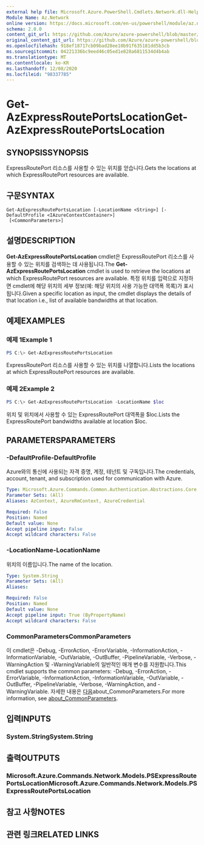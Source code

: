 ```yaml
---
external help file: Microsoft.Azure.PowerShell.Cmdlets.Network.dll-Help.xml
Module Name: Az.Network
online version: https://docs.microsoft.com/en-us/powershell/module/az.network/get-azexpressrouteportslocation
schema: 2.0.0
content_git_url: https://github.com/Azure/azure-powershell/blob/master/src/Network/Network/help/Get-AzExpressRoutePortsLocation.md
original_content_git_url: https://github.com/Azure/azure-powershell/blob/master/src/Network/Network/help/Get-AzExpressRoutePortsLocation.md
ms.openlocfilehash: 918ef18717cb09bad28ee10b91f635181dd5b3cb
ms.sourcegitcommit: 04221336bc9eed46c05ed1e828a6811534d4b4ab
ms.translationtype: MT
ms.contentlocale: ko-KR
ms.lasthandoff: 12/08/2020
ms.locfileid: "98337785"
---
```

# <span data-ttu-id="e10ec-101">Get-AzExpressRoutePortsLocation</span><span class="sxs-lookup"><span data-stu-id="e10ec-101">Get-AzExpressRoutePortsLocation</span></span>

## <span data-ttu-id="e10ec-102">SYNOPSIS</span><span class="sxs-lookup"><span data-stu-id="e10ec-102">SYNOPSIS</span></span>
<span data-ttu-id="e10ec-103">ExpressRoutePort 리소스를 사용할 수 있는 위치를 얻습니다.</span><span class="sxs-lookup"><span data-stu-id="e10ec-103">Gets the locations at which ExpressRoutePort resources are available.</span></span>

## <span data-ttu-id="e10ec-104">구문</span><span class="sxs-lookup"><span data-stu-id="e10ec-104">SYNTAX</span></span>

```
Get-AzExpressRoutePortsLocation [-LocationName <String>] [-DefaultProfile <IAzureContextContainer>]
 [<CommonParameters>]
```

## <span data-ttu-id="e10ec-105">설명</span><span class="sxs-lookup"><span data-stu-id="e10ec-105">DESCRIPTION</span></span>
<span data-ttu-id="e10ec-106">**Get-AzExpressRoutePortsLocation** cmdlet은 ExpressRoutePort 리소스를 사용할 수 있는 위치를 검색하는 데 사용됩니다.</span><span class="sxs-lookup"><span data-stu-id="e10ec-106">The **Get-AzExpressRoutePortsLocation** cmdlet is used to retrieve the locations at which ExpressRoutePort resources are available.</span></span> <span data-ttu-id="e10ec-107">특정 위치를 입력으로 지정하면 cmdlet에 해당 위치의 세부 정보(예: 해당 위치의 사용 가능한 대역폭 목록)가 표시됩니다.</span><span class="sxs-lookup"><span data-stu-id="e10ec-107">Given a specific location as input, the cmdlet displays the details of that location i.e., list of available bandwidths at that location.</span></span>

## <span data-ttu-id="e10ec-108">예제</span><span class="sxs-lookup"><span data-stu-id="e10ec-108">EXAMPLES</span></span>

### <span data-ttu-id="e10ec-109">예제 1</span><span class="sxs-lookup"><span data-stu-id="e10ec-109">Example 1</span></span>
```powershell
PS C:\> Get-AzExpressRoutePortsLocation
```

<span data-ttu-id="e10ec-110">ExpressRoutePort 리소스를 사용할 수 있는 위치를 나열합니다.</span><span class="sxs-lookup"><span data-stu-id="e10ec-110">Lists the locations at which ExpressRoutePort resources are available.</span></span>

### <span data-ttu-id="e10ec-111">예제 2</span><span class="sxs-lookup"><span data-stu-id="e10ec-111">Example 2</span></span>
```powershell
PS C:\> Get-AzExpressRoutePortsLocation -LocationName $loc
```

<span data-ttu-id="e10ec-112">위치 및 위치에서 사용할 수 있는 ExpressRoutePort 대역폭을 $loc.</span><span class="sxs-lookup"><span data-stu-id="e10ec-112">Lists the ExpressRoutePort bandwidths available at location $loc.</span></span>

## <span data-ttu-id="e10ec-113">PARAMETERS</span><span class="sxs-lookup"><span data-stu-id="e10ec-113">PARAMETERS</span></span>

### <span data-ttu-id="e10ec-114">-DefaultProfile</span><span class="sxs-lookup"><span data-stu-id="e10ec-114">-DefaultProfile</span></span>
<span data-ttu-id="e10ec-115">Azure와의 통신에 사용되는 자격 증명, 계정, 테넌트 및 구독입니다.</span><span class="sxs-lookup"><span data-stu-id="e10ec-115">The credentials, account, tenant, and subscription used for communication with Azure.</span></span>

```yaml
Type: Microsoft.Azure.Commands.Common.Authentication.Abstractions.Core.IAzureContextContainer
Parameter Sets: (All)
Aliases: AzContext, AzureRmContext, AzureCredential

Required: False
Position: Named
Default value: None
Accept pipeline input: False
Accept wildcard characters: False
```

### <span data-ttu-id="e10ec-116">-LocationName</span><span class="sxs-lookup"><span data-stu-id="e10ec-116">-LocationName</span></span>
<span data-ttu-id="e10ec-117">위치의 이름입니다.</span><span class="sxs-lookup"><span data-stu-id="e10ec-117">The name of the location.</span></span>

```yaml
Type: System.String
Parameter Sets: (All)
Aliases:

Required: False
Position: Named
Default value: None
Accept pipeline input: True (ByPropertyName)
Accept wildcard characters: False
```

### <span data-ttu-id="e10ec-118">CommonParameters</span><span class="sxs-lookup"><span data-stu-id="e10ec-118">CommonParameters</span></span>
<span data-ttu-id="e10ec-119">이 cmdlet은 -Debug, -ErrorAction, -ErrorVariable, -InformationAction, -InformationVariable, -OutVariable, -OutBuffer, -PipelineVariable, -Verbose, -WarningAction 및 -WarningVariable의 일반적인 매개 변수를 지원합니다.</span><span class="sxs-lookup"><span data-stu-id="e10ec-119">This cmdlet supports the common parameters: -Debug, -ErrorAction, -ErrorVariable, -InformationAction, -InformationVariable, -OutVariable, -OutBuffer, -PipelineVariable, -Verbose, -WarningAction, and -WarningVariable.</span></span> <span data-ttu-id="e10ec-120">자세한 내용은 [다음](http://go.microsoft.com/fwlink/?LinkID=113216)about_CommonParameters.</span><span class="sxs-lookup"><span data-stu-id="e10ec-120">For more information, see [about_CommonParameters](http://go.microsoft.com/fwlink/?LinkID=113216).</span></span>

## <span data-ttu-id="e10ec-121">입력</span><span class="sxs-lookup"><span data-stu-id="e10ec-121">INPUTS</span></span>

### <span data-ttu-id="e10ec-122">System.String</span><span class="sxs-lookup"><span data-stu-id="e10ec-122">System.String</span></span>

## <span data-ttu-id="e10ec-123">출력</span><span class="sxs-lookup"><span data-stu-id="e10ec-123">OUTPUTS</span></span>

### <span data-ttu-id="e10ec-124">Microsoft.Azure.Commands.Network.Models.PSExpressRoutePortsLocation</span><span class="sxs-lookup"><span data-stu-id="e10ec-124">Microsoft.Azure.Commands.Network.Models.PSExpressRoutePortsLocation</span></span>

## <span data-ttu-id="e10ec-125">참고 사항</span><span class="sxs-lookup"><span data-stu-id="e10ec-125">NOTES</span></span>

## <span data-ttu-id="e10ec-126">관련 링크</span><span class="sxs-lookup"><span data-stu-id="e10ec-126">RELATED LINKS</span></span>

